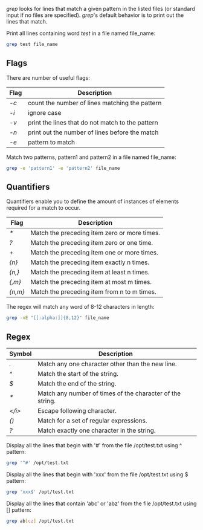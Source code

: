 <i>grep</i> looks for lines that match a given pattern in the listed files (or standard input if no files are specified). <i>grep</i>'s default behavior is to print out the lines that match.

Print all lines containing word <i>test</i> in a file named file_name:

```bash
grep test file_name
```

<h2>Flags</h2>
There are number of useful flags:

| Flag | Description |
| --- | --- |
| <i>-c</i> | count the number of lines matching the pattern |
| <i>-i</i> | ignore case |
| <i>-v</i> | print the lines that do not match to the pattern |
| <i>-n</i> | print out the number of lines before the match |
| <i>-e</i> | pattern to match |

Match two patterns, pattern1 and pattern2 in a file named file_name:

```bash
grep -e 'pattern1' -e 'pattern2' file_name
```

<h2>Quantifiers</h2>

Quantifiers enable you to define the amount of instances of elements required for a match to occur.

| Flag | Description |
| --- | --- |
| <i>*</i> | Match the preceding item zero or more times. |
| <i>?</i> | Match the preceding item zero or one time. |
| <i>+</i> | Match the preceding item one or more times. |
| <i>{n}</i> | Match the preceding item exactly n times. |
| <i>{n,}</i> | Match the preceding item at least n times. |
| <i>{,m}</i> | Match the preceding item at most m times. |
| <i>{n,m}</i> | Match the preceding item from n to m times. |

The regex will match any word of 8-12 characters in length:

```bash
grep -nE "[[:alpha:]]{8,12}" file_name
```

<h2>Regex</h2>

| Symbol | Description |
| --- | --- |
| <i>.</i> | Match any one character other than the new line. |
| <i>^</i> | Match the start of the string. |
| <i>$</i> | Match the end of the string. |
| <i>*</i> | Match any number of times of the character of the string. |
| <i>\</i> | Escape following character. |
| <i>()</i> | Match for a set of regular expressions. |
| <i>?</i> | Match exactly one character in the string. |

Display all the lines that begin with '#' from the file /opt/test.txt using ^ pattern:

```bash
grep '^#' /opt/test.txt
```

Display all the lines that begin with 'xxx' from the file /opt/test.txt using $ pattern:

```bash
grep 'xxx$' /opt/test.txt
```

Display all the lines that contain 'abc' or 'abz' from the file /opt/test.txt using \[\] pattern:

```bash
grep ab[cz] /opt/test.txt
```
